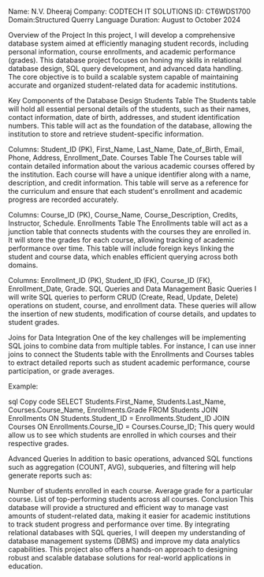 Name: N.V. Dheeraj
Company: CODTECH IT SOLUTIONS
ID: CT6WDS1700
Domain:Structured Querry Language
Duration: August to October 2024

Overview of the Project
In this project, I will develop a comprehensive database system aimed at efficiently managing student records, including personal information, course enrollments, and academic performance (grades). This database project focuses on honing my skills in relational database design, SQL query development, and advanced data handling. The core objective is to build a scalable system capable of maintaining accurate and organized student-related data for academic institutions.

Key Components of the Database Design
Students Table
The Students table will hold all essential personal details of the students, such as their names, contact information, date of birth, addresses, and student identification numbers. This table will act as the foundation of the database, allowing the institution to store and retrieve student-specific information.

Columns: Student_ID (PK), First_Name, Last_Name, Date_of_Birth, Email, Phone, Address, Enrollment_Date.
Courses Table
The Courses table will contain detailed information about the various academic courses offered by the institution. Each course will have a unique identifier along with a name, description, and credit information. This table will serve as a reference for the curriculum and ensure that each student's enrollment and academic progress are recorded accurately.

Columns: Course_ID (PK), Course_Name, Course_Description, Credits, Instructor, Schedule.
Enrollments Table
The Enrollments table will act as a junction table that connects students with the courses they are enrolled in. It will store the grades for each course, allowing tracking of academic performance over time. This table will include foreign keys linking the student and course data, which enables efficient querying across both domains.

Columns: Enrollment_ID (PK), Student_ID (FK), Course_ID (FK), Enrollment_Date, Grade.
SQL Queries and Data Management
Basic Queries
I will write SQL queries to perform CRUD (Create, Read, Update, Delete) operations on student, course, and enrollment data. These queries will allow the insertion of new students, modification of course details, and updates to student grades.

Joins for Data Integration
One of the key challenges will be implementing SQL joins to combine data from multiple tables. For instance, I can use inner joins to connect the Students table with the Enrollments and Courses tables to extract detailed reports such as student academic performance, course participation, or grade averages.

Example:

sql
Copy code
SELECT Students.First_Name, Students.Last_Name, Courses.Course_Name, Enrollments.Grade
FROM Students
JOIN Enrollments ON Students.Student_ID = Enrollments.Student_ID
JOIN Courses ON Enrollments.Course_ID = Courses.Course_ID;
This query would allow us to see which students are enrolled in which courses and their respective grades.

Advanced Queries
In addition to basic operations, advanced SQL functions such as aggregation (COUNT, AVG), subqueries, and filtering will help generate reports such as:

Number of students enrolled in each course.
Average grade for a particular course.
List of top-performing students across all courses.
Conclusion
This database will provide a structured and efficient way to manage vast amounts of student-related data, making it easier for academic institutions to track student progress and performance over time. By integrating relational databases with SQL queries, I will deepen my understanding of database management systems (DBMS) and improve my data analytics capabilities. This project also offers a hands-on approach to designing robust and scalable database solutions for real-world applications in education.
